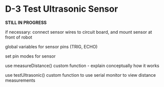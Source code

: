 # D-3 Test Ultrasonic Sensor

**STILL IN PROGRESS**

if necessary:  connect sensor wires to circuit board, and mount sensor at front of robot

global variables for sensor pins \(TRIG, ECHO\)

set pin modes for sensor

use measureDistance\(\) custom function - explain conceptually how it works

use testUltrasonic\(\) custom function to use serial monitor to view distance measurements



